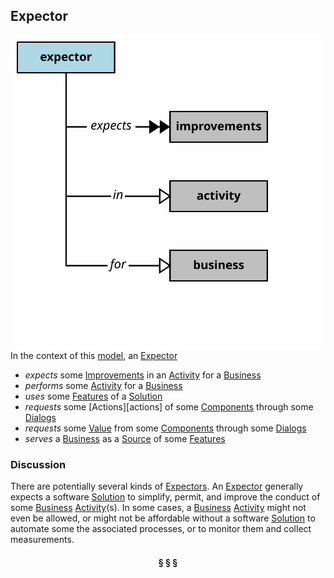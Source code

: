 ## Expector

<img src="../images/expector.svg" align="right"/>


In the context of this [model](../README.md), an [Expector][expector]

* <i>expects</i> some [Improvements][improvements] in an [Activity][activity] for a [Business][business]
* <i>performs</i> some [Activity][activity] for a [Business][business]
* <i>uses</i> some [Features][features] of a [Solution][solution]
* <i>requests</i> some [Actions][actions] of some [Components][components] through some [Dialogs][dialogs]
* <i>requests</i> some [Value][value] from some [Components][components] through some [Dialogs][dialogs]
* <i>serves</i> a [Business][business] as a [Source][source] of some [Features][features]

### Discussion

There are potentially several kinds of [Expectors][expector].
An [Expector][expector] generally expects a software [Solution][solution] to simplify, permit, and improve the conduct of some [Business][business] [Activity][activity](s).
In some cases, a [Business][business] [Activity][activity] might not even be allowed, or might not be affordable without a software [Solution][solution]
to automate some the associated processes, or to monitor them and collect measurements.


<h4 align="center"><b>&sect; &sect; &sect;</b></h4>

[activity]: activity.md
[activities]: activity.md
[business]: business.md
[businesses]: business.md
[component]: component.md
[components]: component.md
[developer]: developer.md
[developers]: developer.md
[dialog]: dialog.md
[dialogs]: dialog.md
[expector]: expector.md
[expectors]: expector.md
[feature]: feature.md
[features]: feature.md
[governor]: governor.md
[governors]: governor.md
[improvement]: improvement.md
[improvements]: improvement.md
[interface]: interface.md
[interfaces]: interface.md
[mission]: mission.md
[missions]: mission.md
[requestor]: requestor.md
[requestors]: requestor.md
[solution]: solution.md
[solutions]: solution.md
[source]: source.md
[sources]: source.md
[value]: value.md
[values]: value.md
[vision]: vision.md
[visions]: vision.md

[valuable]: value.md
[quality]: https://educery.dev/papers/modeling/quality-alignment/#business-quality-inventory
